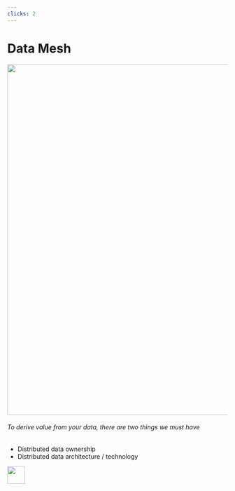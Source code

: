 ```yaml
---
clicks: 2
---
```


# Data Mesh

<div grid="~ cols-2 gap-x-8">
    <img class="rounded shadow" src="https://i.ibb.co/KsySjdp/simple-mesh.jpg" height="800" width="800">
<div>

<div v-if="$slidev.nav.clicks >= 1">

###### To derive value from your data, there are two things we must have

<v-clicks fade :at="1">

- Distributed data ownership
- Distributed data architecture / technology

</v-clicks>
</div>
</div>
</div>
<div class="abs-br m-6 flex gap-2">
<img 
        src="https://cdn.freebiesupply.com/logos/large/2x/postnl-3-logo-png-transparent.png"
        height="40"
        width="40"
    >
</div>
<!--
-->